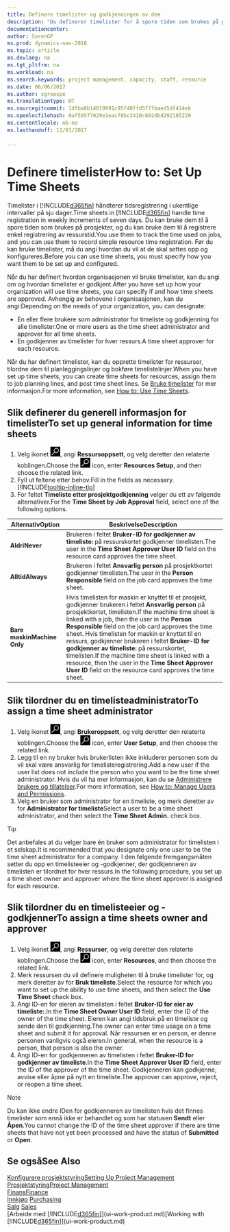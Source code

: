 ```yaml
---
title: Definere timelister og godkjenningen av dem
description: "Du definerer timelister for å spore tiden som brukes på prosjekter, og bruk av ressurser. Dette er til hjelp ved prosjektstyring, bemanning og kapasitet."
documentationcenter: 
author: SorenGP
ms.prod: dynamics-nav-2018
ms.topic: article
ms.devlang: na
ms.tgt_pltfrm: na
ms.workload: na
ms.search.keywords: project management, capacity, staff, resource
ms.date: 06/06/2017
ms.author: sgroespe
ms.translationtype: HT
ms.sourcegitcommit: 1dfba8b14019991c95f40ffd5f7fbaed5df414eb
ms.openlocfilehash: 0af59577029e1eac78bc3410c692dbd292185220
ms.contentlocale: nb-no
ms.lasthandoff: 12/01/2017

---
```

# <a name="how-to-set-up-time-sheets"></a><span data-ttu-id="df8cc-103">Definere timelister</span><span class="sxs-lookup"><span data-stu-id="df8cc-103">How to: Set Up Time Sheets</span></span>
<span data-ttu-id="df8cc-104">Timelister i [!INCLUDE[d365fin](includes/d365fin_md.md)] håndterer tidsregistrering i ukentlige intervaller på sju dager.</span><span class="sxs-lookup"><span data-stu-id="df8cc-104">Time sheets in [!INCLUDE[d365fin](includes/d365fin_md.md)] handle time registration in weekly increments of seven days.</span></span> <span data-ttu-id="df8cc-105">Du kan bruke dem til å spore tiden som brukes på prosjekter, og du kan bruke dem til å registrere enkel registrering av ressurstid.</span><span class="sxs-lookup"><span data-stu-id="df8cc-105">You use them to track the time used on jobs, and you can use them to record simple resource time registration.</span></span> <span data-ttu-id="df8cc-106">Før du kan bruke timelister, må du angi hvordan du vil at de skal settes opp og konfigureres.</span><span class="sxs-lookup"><span data-stu-id="df8cc-106">Before you can use time sheets, you must specify how you want them to be set up and configured.</span></span>

<span data-ttu-id="df8cc-107">Når du har definert hvordan organisasjonen vil bruke timelister, kan du angi om og hvordan timelister er godkjent.</span><span class="sxs-lookup"><span data-stu-id="df8cc-107">After you have set up how your organization will use time sheets, you can specify if and how time sheets are approved.</span></span> <span data-ttu-id="df8cc-108">Avhengig av behovene i organisasjonen, kan du angi:</span><span class="sxs-lookup"><span data-stu-id="df8cc-108">Depending on the needs of your organization, you can designate:</span></span>

* <span data-ttu-id="df8cc-109">En eller flere brukere som administrator for timeliste og godkjenning for alle timelister.</span><span class="sxs-lookup"><span data-stu-id="df8cc-109">One or more users as the time sheet administrator and approver for all time sheets.</span></span>
* <span data-ttu-id="df8cc-110">En godkjenner av timelister for hver ressurs.</span><span class="sxs-lookup"><span data-stu-id="df8cc-110">A time sheet approver for each resource.</span></span>

<span data-ttu-id="df8cc-111">Når du har definert timelister, kan du opprette timelister for ressurser, tilordne dem til planleggingslinjer og bokføre timelistelinjer.</span><span class="sxs-lookup"><span data-stu-id="df8cc-111">When you have set up time sheets, you can create time sheets for resources, assign them to job planning lines, and post time sheet lines.</span></span> <span data-ttu-id="df8cc-112">Se [Bruke timelister](projects-how-use-time-sheets.md) for mer informasjon.</span><span class="sxs-lookup"><span data-stu-id="df8cc-112">For more information, see [How to: Use Time Sheets](projects-how-use-time-sheets.md).</span></span>

## <a name="to-set-up-general-information-for-time-sheets"></a><span data-ttu-id="df8cc-113">Slik definerer du generell informasjon for timelister</span><span class="sxs-lookup"><span data-stu-id="df8cc-113">To set up general information for time sheets</span></span>
1. <span data-ttu-id="df8cc-114">Velg ikonet ![Søk etter side eller rapport](media/ui-search/search_small.png "Søk etter side eller rapport"), angi **Ressursoppsett**, og velg deretter den relaterte koblingen.</span><span class="sxs-lookup"><span data-stu-id="df8cc-114">Choose the ![Search for Page or Report](media/ui-search/search_small.png "Search for Page or Report icon") icon, enter **Resources Setup**, and then choose the related link.</span></span>  
2. <span data-ttu-id="df8cc-115">Fyll ut feltene etter behov.</span><span class="sxs-lookup"><span data-stu-id="df8cc-115">Fill in the fields as necessary.</span></span> [!INCLUDE[tooltip-inline-tip](includes/tooltip-inline-tip_md.md)]
3. <span data-ttu-id="df8cc-116">For feltet **Timeliste etter prosjektgodkjenning** velger du ett av følgende alternativer.</span><span class="sxs-lookup"><span data-stu-id="df8cc-116">For the **Time Sheet by Job Approval** field, select one of the following options.</span></span>

| <span data-ttu-id="df8cc-117">Alternativ</span><span class="sxs-lookup"><span data-stu-id="df8cc-117">Option</span></span> | <span data-ttu-id="df8cc-118">Beskrivelse</span><span class="sxs-lookup"><span data-stu-id="df8cc-118">Description</span></span> |
| --- | --- |
| <span data-ttu-id="df8cc-119">**Aldri**</span><span class="sxs-lookup"><span data-stu-id="df8cc-119">**Never**</span></span> |<span data-ttu-id="df8cc-120">Brukeren i feltet **Bruker-ID for godkjenner av timeliste:** på ressurskortet godkjenner timelisten.</span><span class="sxs-lookup"><span data-stu-id="df8cc-120">The user in the **Time Sheet Approver User ID** field on the resource card approves the time sheet.</span></span> |
| <span data-ttu-id="df8cc-121">**Alltid**</span><span class="sxs-lookup"><span data-stu-id="df8cc-121">**Always**</span></span> |<span data-ttu-id="df8cc-122">Brukeren i feltet **Ansvarlig person** på prosjektkortet godkjenner timelisten.</span><span class="sxs-lookup"><span data-stu-id="df8cc-122">The user in the **Person Responsible** field on the job card approves the time sheet.</span></span> |
| <span data-ttu-id="df8cc-123">**Bare maskin**</span><span class="sxs-lookup"><span data-stu-id="df8cc-123">**Machine Only**</span></span> |<span data-ttu-id="df8cc-124">Hvis timelisten for maskin er knyttet til et prosjekt, godkjenner brukeren i feltet **Ansvarlig person** på prosjektkortet, timelisten.</span><span class="sxs-lookup"><span data-stu-id="df8cc-124">If the machine time sheet is linked with a job, then the user in the **Person Responsible** field on the job card approves the time sheet.</span></span> <span data-ttu-id="df8cc-125">Hvis timelisten for maskin er knyttet til en ressurs, godkjenner brukeren i feltet **Bruker-ID for godkjenner av timeliste:** på ressurskortet, timelisten.</span><span class="sxs-lookup"><span data-stu-id="df8cc-125">If the machine time sheet is linked with a resource, then the user in the **Time Sheet Approver User ID** field on the resource card approves the time sheet.</span></span> |

## <a name="to-assign-a-time-sheet-administrator"></a><span data-ttu-id="df8cc-126">Slik tilordner du en timelisteadministrator</span><span class="sxs-lookup"><span data-stu-id="df8cc-126">To assign a time sheet administrator</span></span>
1. <span data-ttu-id="df8cc-127">Velg ikonet ![Søk etter side eller rapport](media/ui-search/search_small.png "Søk etter side eller rapport"), angi **Brukeroppsett**, og velg deretter den relaterte koblingen.</span><span class="sxs-lookup"><span data-stu-id="df8cc-127">Choose the ![Search for Page or Report](media/ui-search/search_small.png "Search for Page or Report icon") icon, enter **User Setup**, and then choose the related link.</span></span>  
2. <span data-ttu-id="df8cc-128">Legg til en ny bruker hvis brukerlisten ikke inkluderer personen som du vil skal være ansvarlig for timelisteregistrering.</span><span class="sxs-lookup"><span data-stu-id="df8cc-128">Add a new user if the user list does not include the person who you want to be the time sheet administrator.</span></span> <span data-ttu-id="df8cc-129">Hvis du vil ha mer informasjon, kan du se [Administrere brukere og tillatelser](ui-how-users-permissions.md).</span><span class="sxs-lookup"><span data-stu-id="df8cc-129">For more information, see [How to: Manage Users and Permissions](ui-how-users-permissions.md).</span></span>
3. <span data-ttu-id="df8cc-130">Velg en bruker som administrator for en timeliste, og merk deretter av for **Administrator for timeliste**</span><span class="sxs-lookup"><span data-stu-id="df8cc-130">Select a user to be a time sheet administrator, and then select the **Time Sheet Admin.** check box.</span></span>  

> [!TIP]  
>   <span data-ttu-id="df8cc-131">Det anbefales at du velger bare én bruker som administrator for timelisten i et selskap.</span><span class="sxs-lookup"><span data-stu-id="df8cc-131">It is recommended that you designate only one user to be the time sheet administrator for a company.</span></span> <span data-ttu-id="df8cc-132">I den følgende fremgangsmåten setter du opp en timelisteeier og -godkjenner, der godkjenneren av timelisten er tilordnet for hver ressurs.</span><span class="sxs-lookup"><span data-stu-id="df8cc-132">In the following procedure, you set up a time sheet owner and approver where the time sheet approver is assigned for each resource.</span></span>  

## <a name="to-assign-a-time-sheets-owner-and-approver"></a><span data-ttu-id="df8cc-133">Slik tilordner du en timelisteeier og -godkjenner</span><span class="sxs-lookup"><span data-stu-id="df8cc-133">To assign a time sheets owner and approver</span></span>
1. <span data-ttu-id="df8cc-134">Velg ikonet ![Søk etter side eller rapport](media/ui-search/search_small.png "Søk etter side eller rapport"), angi **Ressurser**, og velg deretter den relaterte koblingen.</span><span class="sxs-lookup"><span data-stu-id="df8cc-134">Choose the ![Search for Page or Report](media/ui-search/search_small.png "Search for Page or Report icon") icon, enter **Resources**, and then choose the related link.</span></span>
2. <span data-ttu-id="df8cc-135">Merk ressursen du vil definere muligheten til å bruke timelister for, og merk deretter av for **Bruk timeliste**.</span><span class="sxs-lookup"><span data-stu-id="df8cc-135">Select the resource for which you want to set up the ability to use time sheets, and then select the **Use Time Sheet** check box.</span></span>  
3. <span data-ttu-id="df8cc-136">Angi ID-en for eieren av timelisten i feltet **Bruker-ID for eier av timeliste:**.</span><span class="sxs-lookup"><span data-stu-id="df8cc-136">In the **Time Sheet Owner User ID** field, enter the ID of the owner of the time sheet.</span></span> <span data-ttu-id="df8cc-137">Eieren kan angi tidsbruk på en timeliste og sende den til godkjenning.</span><span class="sxs-lookup"><span data-stu-id="df8cc-137">The owner can enter time usage on a time sheet and submit it for approval.</span></span> <span data-ttu-id="df8cc-138">Når ressursen er en person, er denne personen vanligvis også eieren.</span><span class="sxs-lookup"><span data-stu-id="df8cc-138">In general, when the resource is a person, that person is also the owner.</span></span>  
4. <span data-ttu-id="df8cc-139">Angi ID-en for godkjenneren av timelisten i feltet **Bruker-ID for godkjenner av timeliste**.</span><span class="sxs-lookup"><span data-stu-id="df8cc-139">In the **Time Sheet Approver User ID** field, enter the ID of the approver of the time sheet.</span></span> <span data-ttu-id="df8cc-140">Godkjenneren kan godkjenne, avvise eller åpne på nytt en timeliste.</span><span class="sxs-lookup"><span data-stu-id="df8cc-140">The approver can approve, reject, or reopen a time sheet.</span></span>  

> [!NOTE]  
>   <span data-ttu-id="df8cc-141">Du kan ikke endre IDen for godkjenneren av timelisten hvis det finnes timelister som ennå ikke er behandlet og som har statusen **Sendt** eller **Åpen**.</span><span class="sxs-lookup"><span data-stu-id="df8cc-141">You cannot change the ID of the time sheet approver if there are time sheets that have not yet been processed and have the status of **Submitted** or **Open**.</span></span>

## <a name="see-also"></a><span data-ttu-id="df8cc-142">Se også</span><span class="sxs-lookup"><span data-stu-id="df8cc-142">See Also</span></span>
[<span data-ttu-id="df8cc-143">Konfigurere prosjektstyring</span><span class="sxs-lookup"><span data-stu-id="df8cc-143">Setting Up Project Management</span></span>](projects-setup-projects.md)  
[<span data-ttu-id="df8cc-144">Prosjektstyring</span><span class="sxs-lookup"><span data-stu-id="df8cc-144">Project Management</span></span>](projects-manage-projects.md)  
[<span data-ttu-id="df8cc-145">Finans</span><span class="sxs-lookup"><span data-stu-id="df8cc-145">Finance</span></span>](finance.md)  
<span data-ttu-id="df8cc-146">[Innkjøp](purchasing-manage-purchasing.md)       </span><span class="sxs-lookup"><span data-stu-id="df8cc-146">[Purchasing](purchasing-manage-purchasing.md)       </span></span>  
<span data-ttu-id="df8cc-147">[Salg](sales-manage-sales.md)    </span><span class="sxs-lookup"><span data-stu-id="df8cc-147">[Sales](sales-manage-sales.md)    </span></span>  
<span data-ttu-id="df8cc-148">[Arbeide med [!INCLUDE[d365fin](includes/d365fin_md.md)]](ui-work-product.md)</span><span class="sxs-lookup"><span data-stu-id="df8cc-148">[Working with [!INCLUDE[d365fin](includes/d365fin_md.md)]](ui-work-product.md)</span></span>  

